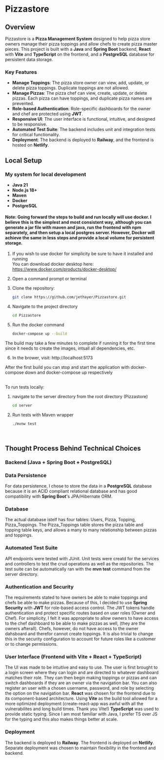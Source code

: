 # Pizzastore

## Overview

Pizzastore is a **Pizza Management System** designed to help pizza store owners manage their pizza toppings and allow chefs to create pizza master pieces. This project is built with a **Java** and **Spring Boot** backend, **React** with **Vite** and **TypeScript** on the frontend, and a **PostgreSQL** database for persistent data storage.

### Key Features

- **Manage Toppings**: The pizza store owner can view, add, update, or delete pizza toppings. Duplicate toppings are not allowed.
- **Manage Pizzas**: The pizza chef can view, create, update, or delete pizzas. Each pizza can have toppings, and duplicate pizza names are prevented.
- **Role-based Authentication**: Role-specific dashboards for the owner and chef are protected using **JWT**.
- **Responsive UI**: The user interface is functional, intuitive, and designed to be responsive.
- **Automated Test Suite**: The backend includes unit and integration tests for critical functionality.
- **Deployment**: The backend is deployed to **Railway**, and the frontend is hosted on **Netlify**.

## Local Setup

### My system for local development

- **Java 21**
- **Node.js 18+**
- **Maven**
- **Docker**
- **PostgreSQL**

#### Note: Going forward the steps to build and run locally will use docker. I believe this is the simplest and most consistent way, although you can generate a jar file with maven and java, run the frontend with npm separately, and then setup a local postgres server. However, Docker will achieve the same in less steps and provide a local volume for persistent storage.  
  
1. If you wish to use docker for simplicity be sure to have it installed and running  
   You can download docker desktop here: https://www.docker.com/products/docker-desktop/

2. Open a command prompt or terminal

3. Clone the repository:
   ```bash
   git clone https://github.com/jethayer/Pizzastore.git
   
4. Navigate to the project directory
   ```bash
   cd Pizzastore

5. Run the docker command
   ```bash
   docker-compose up --build

The build may take a few minutes to complete if running it for the first time since it needs to create the images, intsall all dependencies, etc.

6. In the brower, visit: http://localhost:5173

After the first build you can stop and start the application with docker-compose down and docker-compose up respectively  
<br>

To run tests locally: 
1. navigate to the server directory from the root directory (Pizzastore)
   ```bash
   cd server

2. Run tests with Maven wrapper
   ```bash
   ./mvnw test
<br>

## Thought Process Behind Technical Choices

### Backend (Java + Spring Boot + PostgreSQL)

### Data Persistence
For data persistence, I chose to store the data in a **PostgreSQL** database because it is an ACID compliant relational database and has good compatibility with **Spring Boot**'s JPA/Hibernate ORM.

### Database
The actual database istelf has four tables: Users, Pizza, Topping, Pizza_Toppings. The Pizza_Toppings table stores the pizza table and topping table keys, and allows a many to many relationship between pizzas and toppings.

### Automated Test Suite
API endpoints were tested with JUnit. Unit tests were creatd for the services and controllers to test the crud operations as well as the repositories. The test suite can be automatically ran with the **mvn test** command from the server directory.

### Authentication and Security
The requirements stated to have owners be able to make toppings and chefs be able to make pizzas. Because of this, I decided to use **Spring Security** with **JWT** for role-based access control. The JWT tokens handle authentication and protect specific routes based on user roles (Owner and Chef). For simplicity, I felt it was appropriate to allow owners to have access to the chef dashboard to be able to make pizzas as well, (they are the owners afterall). Chefs, however, do not have access to the owner dahsboard and therefor cannot create toppings. It is also trivial to change this in the security configuration to account for future roles like a customer or to change permissions.

### User Interface (Frontend with Vite + React + TypeScript)
The UI was made to be intuitive and easy to use. The user is first brought to a login screen where they can login and are directed to whatever dashboard matches their role. They can then begin making toppings or pizzas and can switch dashboards if they are an owner via the navigation bar. You can also register an user with a chosen username, password, and role by selecting the option on the navigation bar. **React** was chosen for the frontend due to its component-based architecture. Using **Vite** as the build tool allowed for a more optimized deployment (create-react-app was awful with all the vulnerabilites and long build times. Thank you Vite!) **TypeScript** was used to provide static typing. Since I am most familiar with Java, I prefer TS over JS for the typing and this also makes things better at scale.

### Deployment
The backend is deployed to **Railway**. The frontend is deployed on **Netlify**. Separate deployment was chosen to maintain flexibility in the frontend and backend.
